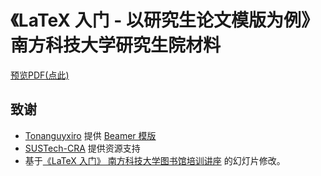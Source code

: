 # 《LaTeX 入门 - 以研究生论文模版为例》 南方科技大学研究生院材料

[预览PDF(点此)](https://github.com/SUSTech-CRA/latex-talk-master/archive/refs/tags/main.pdf)

## 致谢

* [Tonanguyxiro](https://github.com/Tonanguyxiro) 提供 [Beamer 模版](https://github.com/Tonanguyxiro/SUSTech-Slide-Template)
* [SUSTech-CRA](https://github.com/SUSTech-CRA) 提供资源支持
* 基于[《LaTeX 入门》 南方科技大学图书馆培训讲座](https://github.com/SUSTech-CRA/latex-talk) 的幻灯片修改。

